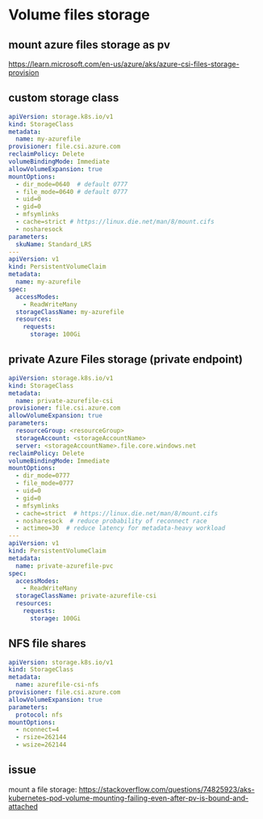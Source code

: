 # Volume files storage

## mount azure files storage as pv
https://learn.microsoft.com/en-us/azure/aks/azure-csi-files-storage-provision

## custom storage class
```yaml
apiVersion: storage.k8s.io/v1
kind: StorageClass
metadata:
  name: my-azurefile
provisioner: file.csi.azure.com
reclaimPolicy: Delete
volumeBindingMode: Immediate
allowVolumeExpansion: true
mountOptions:
  - dir_mode=0640  # default 0777
  - file_mode=0640 # default 0777
  - uid=0
  - gid=0
  - mfsymlinks
  - cache=strict # https://linux.die.net/man/8/mount.cifs
  - nosharesock
parameters:
  skuName: Standard_LRS
---
apiVersion: v1
kind: PersistentVolumeClaim
metadata:
  name: my-azurefile
spec:
  accessModes:
    - ReadWriteMany
  storageClassName: my-azurefile
  resources:
    requests:
      storage: 100Gi
```

## private Azure Files storage (private endpoint)
```yaml
apiVersion: storage.k8s.io/v1
kind: StorageClass
metadata:
  name: private-azurefile-csi
provisioner: file.csi.azure.com
allowVolumeExpansion: true
parameters:
  resourceGroup: <resourceGroup>
  storageAccount: <storageAccountName>
  server: <storageAccountName>.file.core.windows.net 
reclaimPolicy: Delete
volumeBindingMode: Immediate
mountOptions:
  - dir_mode=0777
  - file_mode=0777
  - uid=0
  - gid=0
  - mfsymlinks
  - cache=strict  # https://linux.die.net/man/8/mount.cifs
  - nosharesock  # reduce probability of reconnect race
  - actimeo=30  # reduce latency for metadata-heavy workload
---
apiVersion: v1
kind: PersistentVolumeClaim
metadata:
  name: private-azurefile-pvc
spec:
  accessModes:
    - ReadWriteMany
  storageClassName: private-azurefile-csi
  resources:
    requests:
      storage: 100Gi
```

## NFS file shares
```yaml
apiVersion: storage.k8s.io/v1
kind: StorageClass
metadata:
  name: azurefile-csi-nfs
provisioner: file.csi.azure.com
allowVolumeExpansion: true
parameters:
  protocol: nfs
mountOptions:
  - nconnect=4
  - rsize=262144
  - wsize=262144
```

## issue
mount a file storage:
https://stackoverflow.com/questions/74825923/aks-kubernetes-pod-volume-mounting-failing-even-after-pv-is-bound-and-attached
